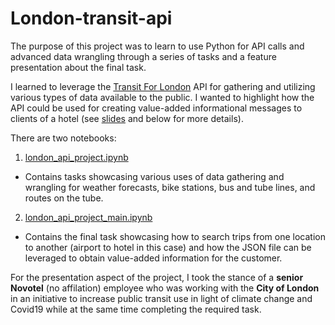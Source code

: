 # London-transit-api

The purpose of this project was to learn to use Python for API calls and advanced data wrangling through a series of tasks and a feature presentation about the final task. 

I learned to leverage the [Transit For London](https://api-portal.tfl.gov.uk) API for gathering and utilizing various types of data available to the public. I wanted to highlight how the API could be used for creating value-added informational messages to clients of a hotel 
(see [slides](https://github.com/rj-pal/London-transit-api/blob/main/presentation_slides.pdf) and below for more details).

There are two notebooks:
1. [london_api_project.ipynb](https://github.com/rj-pal/London-transit-api/blob/main/london_api_project.ipynb) 
* Contains tasks showcasing various uses of data gathering and wrangling for weather forecasts, bike stations, bus and tube lines, and routes on the tube.
2. [london_api_project_main.ipynb](https://github.com/rj-pal/London-transit-api/blob/main/london_api_project_main.ipynb) 
* Contains the final task showcasing how to search trips from one location to another (airport to hotel in this case) and how the JSON file can be leveraged to obtain value-added information for the customer.

For the presentation aspect of the project, I took the stance of a **senior Novotel** (no affilation) employee who was working with the **City of London** in an initiative to increase public transit use in light of climate change and Covid19 while at the same time completing the required task. 
